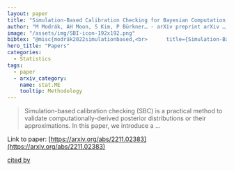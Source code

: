 ```yaml
---
layout: paper
title: "Simulation-Based Calibration Checking for Bayesian Computation: The Choice of Test Quantities Shapes Sensitivity"
author: "M Modrák, AH Moon, S Kim, P Bürkner… - arXiv preprint arXiv …, 2022 - arxiv.org"
image: "/assets/img/SBI-icon-192x192.png"
bibtex: "@misc{modrák2022simulationbased,<br>      title={Simulation-Based Calibration Checking for Bayesian Computation: The Choice of Test Quantities Shapes Sensitivity}, <br>      author={Martin Modrák and Angie H. Moon and Shinyoung Kim and Paul Bürkner and Niko Huurre and Kateřina Faltejsková and Andrew Gelman and Aki Vehtari},<br>      year={2022},<br>      eprint={2211.02383},<br>      archivePrefix={arXiv},<br>      primaryClass={stat.ME}<br>}"
hero_title: "Papers"
categories:
  - Statistics
tags:
  - paper
  - arxiv_category:
    name: stat.ME
    tooltip: Methodology
---
```

>Simulation-based calibration checking (SBC) is a practical method to validate computationally-derived posterior distributions or their approximations. In this paper, we introduce a …

Link to paper: [https://arxiv.org/abs/2211.02383](https://arxiv.org/abs/2211.02383)

[cited by](https://scholar.google.com/scholar?cites=1606224763166410709&as_sdt=2005&sciodt=0,5&hl=en&num=20)
